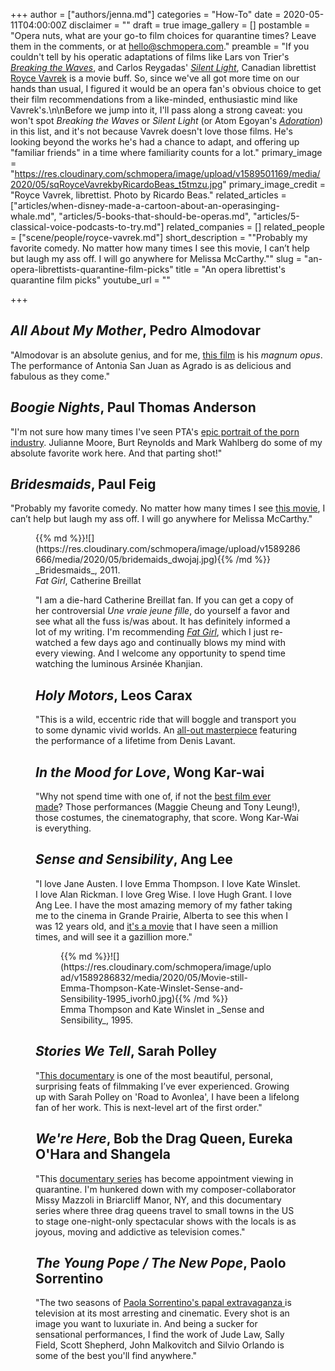 +++
author = ["authors/jenna.md"]
categories = "How-To"
date = 2020-05-11T04:00:00Z
disclaimer = ""
draft = true
image_gallery = []
postamble = "Opera nuts, what are your go-to film choices for quarantine times? Leave them in the comments, or at [hello@schmopera.com](mailto:hello@schmopera.com)."
preamble = "If you couldn't tell by his operatic adaptations of films like Lars von Trier's [_Breaking the Waves_](https://www.operaphila.org/whats-on/digital-festival/breaking-the-waves/), and Carlos Reygadas' [_Silent Light_](https://www.banffcentre.ca/events/opera-silent-light/20190706/1930), Canadian librettist [Royce Vavrek](/scene/people/royce-vavrek/) is a movie buff. So, since we've all got more time on our hands than usual, I figured it would be an opera fan's obvious choice to get their film recommendations from a like-minded, enthusiastic mind like Vavrek's.\n\nBefore we jump into it, I'll pass along a strong caveat: you won't spot _Breaking the Waves_ or _Silent Light_ (or Atom Egoyan's [_Adoration_](https://www.bethmorrisonprojects.org/adoration)) in this list, and it's not because Vavrek doesn't love those films. He's looking beyond the works he's had a chance to adapt, and offering up \"familiar friends\" in a time where familiarity counts for a lot."
primary_image = "https://res.cloudinary.com/schmopera/image/upload/v1589501169/media/2020/05/sqRoyceVavrekbyRicardoBeas_t5tmzu.jpg"
primary_image_credit = "Royce Vavrek, librettist. Photo by Ricardo Beas."
related_articles = ["articles/when-disney-made-a-cartoon-about-an-operasinging-whale.md", "articles/5-books-that-should-be-operas.md", "articles/5-classical-voice-podcasts-to-try.md"]
related_companies = []
related_people = ["scene/people/royce-vavrek.md"]
short_description = "\"Probably my favorite comedy.  No matter how many times I see this movie, I can’t help but laugh my ass off.  I will go anywhere for Melissa McCarthy.\""
slug = "an-opera-librettists-quarantine-film-picks"
title = "An opera librettist's quarantine film picks"
youtube_url = ""

+++
## _All About My Mother_, Pedro Almodovar

"Almodovar is an absolute genius, and for me, [this film](https://www.criterion.com/films/29569-all-about-my-mother) is his _magnum opus_. The performance of Antonia San Juan as Agrado is as delicious and fabulous as they come."

## _Boogie Nights_, Paul Thomas Anderson

"I'm not sure how many times I've seen PTA's [epic portrait of the porn industry](https://www.imdb.com/title/tt0118749/). Julianne Moore, Burt Reynolds and Mark Wahlberg do some of my absolute favorite work here. And that parting shot!"

## _Bridesmaids_, Paul Feig

"Probably my favorite comedy.  No matter how many times I see [this movie](https://www.imdb.com/title/tt1478338/), I can’t help but laugh my ass off.  I will go anywhere for Melissa McCarthy."

<figure data-type="image">{{% md %}}![](https://res.cloudinary.com/schmopera/image/upload/v1589286666/media/2020/05/bridemaids_dwojaj.jpg){{% /md %}}

<figcaption>_Bridesmaids_, 2011.</figcaption>  
</figure?

## _Fat Girl_, Catherine Breillat

"I am a die-hard Catherine Breillat fan.  If you can get a copy of her controversial _Une vraie jeune fille_, do yourself a favor and see what all the fuss is/was about. It has definitely informed a lot of my writing. I'm recommending [_Fat Girl_](https://www.criterion.com/films/548-fat-girl), which I just re-watched a few days ago and continually blows my mind with every viewing.  And I welcome any opportunity to spend time watching the luminous Arsinée Khanjian.

## _Holy Motors_, Leos Carax

"This is a wild, eccentric ride that will boggle and transport you to some dynamic vivid worlds.  An [all-out masterpiece](https://www.imdb.com/title/tt2076220/) featuring the performance of a lifetime from Denis Lavant.

## _In the Mood for Love_, Wong Kar-wai

"Why not spend time with one of, if not the [best film ever made](https://www.criterion.com/films/198-in-the-mood-for-love)? Those performances (Maggie Cheung and Tony Leung!), those costumes, the cinematography, that score. Wong Kar-Wai is everything.

## _Sense and Sensibility_, Ang Lee

"I love Jane Austen.  I love Emma Thompson.  I love Kate Winslet.  I love Alan Rickman.  I love Greg Wise.  I love Hugh Grant.  I love Ang Lee.  I have the most amazing memory of my father taking me to the cinema in Grande Prairie, Alberta to see this when I was 12 years old, and [it's a movie](https://www.imdb.com/title/tt0114388/) that I have seen a million times, and will see it a gazillion more."

<figure data-type="image">{{% md %}}![](https://res.cloudinary.com/schmopera/image/upload/v1589286832/media/2020/05/Movie-still-Emma-Thompson-Kate-Winslet-Sense-and-Sensibility-1995_ivorh0.jpg){{% /md %}}

<figcaption>Emma Thompson and Kate Winslet in _Sense and Sensibility_, 1995.</figcaption>  
</figure>

## _Stories We Tell_, Sarah Polley

"[This documentary](https://www.nfb.ca/film/stories_we_tell/) is one of the most beautiful, personal, surprising feats of filmmaking I’ve ever experienced.  Growing up with Sarah Polley on 'Road to Avonlea', I have been a lifelong fan of her work. This is next-level art of the first order."

## _We're Here_, Bob the Drag Queen, Eureka O'Hara and Shangela

"This [documentary series](https://www.hbo.com/were-here) has become appointment viewing in quarantine.  I'm hunkered down with my composer-collaborator Missy Mazzoli in Briarcliff Manor, NY, and this documentary series where three drag queens travel to small towns in the US to stage one-night-only spectacular shows with the locals is as joyous, moving and addictive as television comes."

## _The Young Pope / The New Pope_, Paolo Sorrentino

"The two seasons of [Paola Sorrentino's papal extravaganza ](https://www.hbo.com/the-new-pope)is television at its most arresting and cinematic. Every shot is an image you want to luxuriate in. And being a sucker for sensational performances, I find the work of Jude Law, Sally Field, Scott Shepherd, John Malkovitch and Silvio Orlando is some of the best you'll find anywhere."